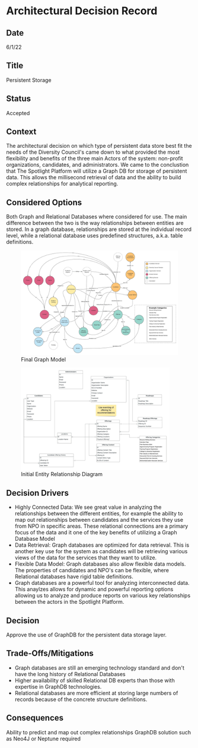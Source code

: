 # Architectural Decision Record
## Date
6/1/22 

## Title
Persistent Storage

## Status
Accepted

## Context 
The architectural decision on which type of persistent data store best fit the needs of the Diversity Council's came down to what provided the most flexibility and benefits of the three main Actors of the system: non-profit organizations, candidates, and administrators. We came to the conclustion that The Spotlight Platform will utilize a Graph DB for storage of  persistent data. This allows the millisecond retrieval of data and the ability to build complex relationships for analytical reporting.

## Considered Options
Both Graph and Relational Databases where considered for use. The main difference between the two is the way relationships between entities are stored. In a graph database, relationships are stored at the individual record level, while a relational database uses predefined structures, a.k.a. table definitions.
<figure>
  <img src="/assets/images/DiversityCyberCouncil-GraphModel.jpeg" width="600">
  <figcaption>Final Graph Model</figcaption>
</figure> 
<figure>
  <img src="/assets/images/DiversityCyberCouncil-ERD.jpeg" width="400">
  <figcaption>Initial Entity Relationship Diagram</figcaption>
</figure>

## Decision Drivers
* Highly Connected Data: We see great value in analyzing the relationships between the different entities, for example the ability to map out relationships between candidates and the services they use from NPO in specific areas. These relational connections are a primary focus of the data and it one of the key benefits of utilizing a Graph Database Model
* Data Retrieval: Graph databases are optimized for data retrieval. This is another key use for the system as candidates will be retrieving various views of the data for the services that they want to utilize.
* Flexible Data Model: Graph databases also allow flexible data models. The properties of candidates and NPO's can be flexible, where Relational databases have rigid table definitions. 
* Graph databases are a powerful tool for analyzing interconnected data. This anaylzes allows for dynamic and powerful reporting options allowing us to analyze and produce reports on various key relationships between the actors in the Spotlight Platform. 

## Decision
Approve the use of GraphDB for the persistent data storage layer.

## Trade-Offs/Mitigations
* Graph databases are still an emerging technology standard and don't have the long history of Relational Databases
* Higher availability of skilled Relational DB experts than those with expertise in GraphDB technologies.
* Relational databases are more efficient at storing large numbers of records because of the concrete structure definitions.

## Consequences
Ability to predict and map out complex relationships
GraphDB solution such as Neo4J or Neptune required

